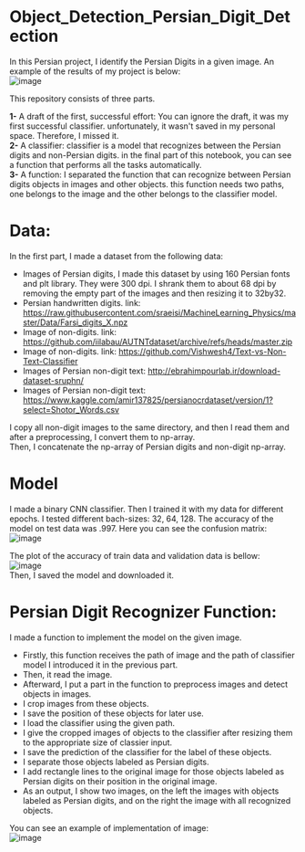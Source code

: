 # Object_Detection_Persian_Digit_Detection
In this Persian project, I identify the Persian Digits in a given image. An example of the results of my project is below:  
![image](https://user-images.githubusercontent.com/67642255/142971398-6dd777eb-524d-4f95-bd20-e5c0d3cfbf54.png)  


This repository consists of three parts.   

**1-** A draft of the first, successful effort: You can ignore the draft, it was my first successful classifier. unfortunately, it wasn't saved in my personal space. Therefore, I missed it.   
**2-** A classifier: classifier is a model that recognizes between the Persian digits and non-Persian digits. in the final part of this notebook, you can see a function that performs all the tasks automatically.     
**3-** A function: I separated the function that can recognize between Persian digits objects in images and other objects. this function needs two paths, one belongs to the image and the other belongs to the classifier model.

# Data:
In the first part, I made a dataset from the following data:
- Images of Persian digits, I made this dataset by using 160 Persian fonts and plt library. They were 300 dpi. I shrank them to about 68 dpi by removing the empty part of the images and then resizing it to 32by32. 
- Persian handwritten digits. link: https://raw.githubusercontent.com/sraeisi/MachineLearning_Physics/master/Data/Farsi_digits_X.npz
- Image of non-digits. link: https://github.com/iilabau/AUTNTdataset/archive/refs/heads/master.zip
- Image of non-digits. link: https://github.com/Vishwesh4/Text-vs-Non-Text-Classifier
- Images of Persian non-digit text: http://ebrahimpourlab.ir/download-dataset-sruphn/
- Images of Persian non-digit text: https://www.kaggle.com/amir137825/persianocrdataset/version/1?select=Shotor_Words.csv   

I copy all non-digit images to the same directory, and then I read them and after a preprocessing, I convert them to np-array.  
Then, I concatenate the np-array of Persian digits and non-digit np-array. 

# Model

I made a binary CNN classifier. Then I trained it with my data for different epochs. 
I tested different bach-sizes: 32, 64, 128.
The accuracy of the model on test data was .997. 
Here you can see the confusion matrix:   
![image](https://user-images.githubusercontent.com/67642255/142972658-88dc7405-ccca-44fe-adc7-0a2bd8b31d0c.png)  

The plot of the accuracy of train data and validation data is bellow:   
![image](https://user-images.githubusercontent.com/67642255/142972737-c5604dd3-949d-480f-81eb-ff64e5f5c210.png)   
Then, I saved the model and downloaded it. 


# Persian Digit Recognizer Function:

I made a function to implement the model on the given image. 
- Firstly, this function receives the path of image and the path of classifier model I introduced it in the previous part. 
- Then, it read the image.
- Afterward, I put a part in the function to preprocess images and detect objects in images. 
- I crop images from these objects. 
- I save the position of these objects for later use.
- I load the classifier using the given path. 
- I give the cropped images of objects to the classifier after resizing them to the appropriate size of classier input.
- I save the prediction of the classifier for the label of these objects. 
- I separate those objects labeled as Persian digits. 
- I add rectangle lines to the original image for those objects labeled as Persian digits on their position in the original image. 
- As an output, I show two images, on the left the images with objects labeled as Persian digits, and on the right the image with all recognized objects. 


You can see an example of implementation of image:   
![image](https://user-images.githubusercontent.com/67642255/142973714-f8707751-aa1c-4cf6-9e80-05d4a8f81036.png)   



